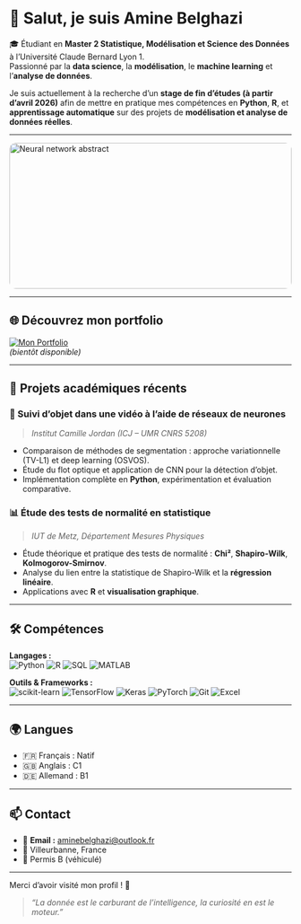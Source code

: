 # 👋 Salut, je suis Amine Belghazi

🎓 Étudiant en **Master 2 Statistique, Modélisation et Science des Données** à l’Université Claude Bernard Lyon 1.  
Passionné par la **data science**, la **modélisation**, le **machine learning** et l’**analyse de données**.

Je suis actuellement à la recherche d’un **stage de fin d’études (à partir d’avril 2026)** afin de mettre en pratique mes compétences en **Python**, **R**, et **apprentissage automatique** sur des projets de **modélisation et analyse de données réelles**.  

---
<img src="https://images.unsplash.com/photo-1581093588401-22a29f2e4bba?auto=format&fit=crop&w=1200&q=80"
     alt="Neural network abstract"
     style="width:100%; max-width:1000px; height:260px; object-fit:cover; border-radius:12px;" />


---

## 🌐 Découvrez mon portfolio

[![Mon Portfolio](https://img.shields.io/badge/Portfolio-Visiter-blue?style=for-the-badge&logo=github)](https://aminebelghazi.github.io/)  
*(bientôt disponible)*

---

## 🧠 Projets académiques récents

### 🎥 Suivi d’objet dans une vidéo à l’aide de réseaux de neurones  
> *Institut Camille Jordan (ICJ – UMR CNRS 5208)*  
- Comparaison de méthodes de segmentation : approche variationnelle (TV-L1) et deep learning (OSVOS).  
- Étude du flot optique et application de CNN pour la détection d’objet.  
- Implémentation complète en **Python**, expérimentation et évaluation comparative.

### 📊 Étude des tests de normalité en statistique  
> *IUT de Metz, Département Mesures Physiques*  
- Étude théorique et pratique des tests de normalité : **Chi²**, **Shapiro-Wilk**, **Kolmogorov-Smirnov**.  
- Analyse du lien entre la statistique de Shapiro-Wilk et la **régression linéaire**.  
- Applications avec **R** et **visualisation graphique**.

---

## 🛠 Compétences

**Langages :**  
![Python](https://img.shields.io/badge/Python-3776AB?style=for-the-badge&logo=python&logoColor=white)
![R](https://img.shields.io/badge/R-276DC3?style=for-the-badge&logo=r&logoColor=white)
![SQL](https://img.shields.io/badge/SQL-336791?style=for-the-badge&logo=postgresql&logoColor=white)
![MATLAB](https://img.shields.io/badge/MATLAB-ff7f0e?style=for-the-badge&logo=mathworks&logoColor=white)

**Outils & Frameworks :**  
![scikit-learn](https://img.shields.io/badge/scikit--learn-F7931E?style=for-the-badge&logo=scikitlearn&logoColor=white)
![TensorFlow](https://img.shields.io/badge/TensorFlow-FF6F00?style=for-the-badge&logo=tensorflow&logoColor=white)
![Keras](https://img.shields.io/badge/Keras-D00000?style=for-the-badge&logo=keras&logoColor=white)
![PyTorch](https://img.shields.io/badge/PyTorch-EE4C2C?style=for-the-badge&logo=pytorch&logoColor=white)
![Git](https://img.shields.io/badge/Git-F05032?style=for-the-badge&logo=git&logoColor=white)
![Excel](https://img.shields.io/badge/Excel-217346?style=for-the-badge&logo=microsoft-excel&logoColor=white)

---

## 🌍 Langues

- 🇫🇷 Français : Natif  
- 🇬🇧 Anglais : C1  
- 🇩🇪 Allemand : B1  

---

## 📫 Contact

- 📧 **Email :** [aminebelghazi@outlook.fr](mailto:aminebelghazi@outlook.fr)  
- 📍 Villeurbanne, France  
- 🚗 Permis B (véhiculé)  

---

Merci d’avoir visité mon profil ! 🌟  
> *“La donnée est le carburant de l’intelligence, la curiosité en est le moteur.”*  


